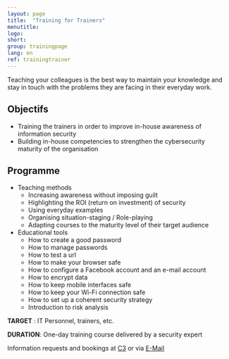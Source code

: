 ```yaml
---
layout: page
title:  "Training for Trainers"
menutitle:
logo:
short:
group: trainingpage
lang: en
ref: trainingtrainer
---
```

Teaching your colleagues is the best way to maintain your knowledge and stay in touch with the problems they are facing in their everyday work.

## Objectifs

* Training the trainers in order to improve in-house awareness of information security
* Building in-house competencies to strengthen the cybersecurity maturity of the organisation

## Programme


* Teaching methods
  * Increasing awareness without imposing guilt
  * Highlighting the ROI (return on investment) of security
  * Using everyday examples
  * Organising situation-staging / Role-playing
  * Adapting courses to the maturity level of their target audience
* Educational tools
  * How to create a good password
  * How to manage passwords
  * How to test a url
  * How to make your browser safe
  * How to configure a Facebook account and an e-mail account
  * How to encrypt data
  * How to keep mobile interfaces safe
  * How to keep your Wi-Fi connection safe
  * How to set up a coherent security strategy
  * Introduction to risk analysis


**TARGET** : IT Personnel, trainers, etc.

**DURATION**: One-day training course delivered by a security expert


Information requests and bookings at [C3](https://c3.lu/catalogue/awareness-train-the-trainer/) or via [E-Mail](mailto:services@cases.lu?subject=Formation%20CASES)
